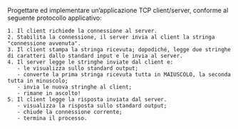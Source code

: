 Progettare ed implementare un’applicazione TCP client/server, conforme al seguente protocollo applicativo:

    1. Il client richiede la connessione al server.
    2. Stabilita la connessione, il server invia al client la stringa "connessione avvenuta".
    3. Il client stampa la stringa ricevuta; dopodiché, legge due stringhe di caratteri dallo standard input e le invia al server.
    4. Il server legge le stringhe inviate dal client e:
       - le visualizza sullo standard output;
       - converte la prima stringa ricevuta tutta in MAIUSCOLO, la seconda tutta in minuscolo;
       - invia le nuova stringhe al client;
       - rimane in ascolto!
    5. Il client legge la risposta inviata dal server.
       - visualizza la risposta sullo standard output;
       - chiude la connessione corrente;
       - termina il processo.

